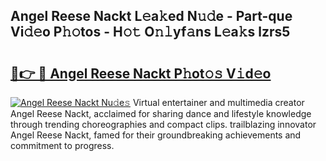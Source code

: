 ## Angel Reese Nackt L𝚎a𝚔ed N𝚞𝚍e - Part-que Vi𝚍𝚎o P𝚑𝚘tos - H𝚘𝚝 O𝚗𝚕yf𝚊ns L𝚎a𝚔s lzrs5

# <h2><a href="http://kf0rusr.oniu.top/?m=Angel+Reese+Nackt">🔗👉 🔴 Angel Reese Nackt P𝚑ot𝚘𝚜 V𝚒d𝚎o</a></h2>

[![Angel Reese Nackt Nu𝚍e𝚜](https://i.imgur.com/0qMVB7G.gif)](http://kf0rusr.oniu.top/?m=Angel+Reese+Nackt)
Virtual entertainer and multimedia creator Angel Reese Nackt, acclaimed for sharing dance and lifestyle knowledge through trending choreographies and compact clips. trailblazing innovator Angel Reese Nackt, famed for their groundbreaking achievements and commitment to progress.  
